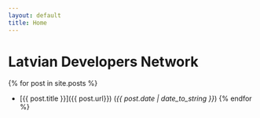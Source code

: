 ```yaml
---
layout: default
title: Home
---
```


# Latvian Developers Network

{% for post in site.posts %}
* [{{ post.title }}]({{ post.url}}) (*{{ post.date | date_to_string }}*)
{% endfor %}
